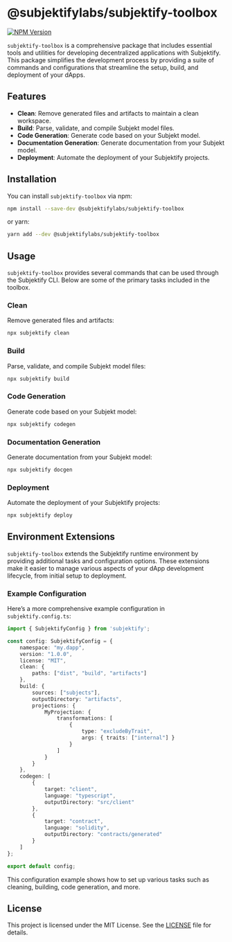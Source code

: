 # @subjektifylabs/subjektify-toolbox

[![NPM Version](http://img.shields.io/npm/v/@subjektifylabs/subjektify-toolbox.svg?style=flat)](https://www.npmjs.org/package/@subjektifylabs/subjektify-toolbox)

`subjektify-toolbox` is a comprehensive package that includes essential tools and utilities for developing decentralized applications with Subjektify. This package simplifies the development process by providing a suite of commands and configurations that streamline the setup, build, and deployment of your dApps.

## Features

- **Clean**: Remove generated files and artifacts to maintain a clean workspace.
- **Build**: Parse, validate, and compile Subjekt model files.
- **Code Generation**: Generate code based on your Subjekt model.
- **Documentation Generation**: Generate documentation from your Subjekt model.
- **Deployment**: Automate the deployment of your Subjektify projects.

## Installation

You can install `subjektify-toolbox` via npm:

```bash
npm install --save-dev @subjektifylabs/subjektify-toolbox
```

or yarn:

```bash
yarn add --dev @subjektifylabs/subjektify-toolbox
```

## Usage

`subjektify-toolbox` provides several commands that can be used through the Subjektify CLI. Below are some of the primary tasks included in the toolbox.

### Clean

Remove generated files and artifacts:

```bash
npx subjektify clean
```

### Build

Parse, validate, and compile Subjekt model files:

```bash
npx subjektify build
```

### Code Generation

Generate code based on your Subjekt model:

```bash
npx subjektify codegen
```

### Documentation Generation

Generate documentation from your Subjekt model:

```bash
npx subjektify docgen
```

### Deployment

Automate the deployment of your Subjektify projects:

```bash
npx subjektify deploy
```

## Environment Extensions

`subjektify-toolbox` extends the Subjektify runtime environment by providing additional tasks and configuration options. These extensions make it easier to manage various aspects of your dApp development lifecycle, from initial setup to deployment.

### Example Configuration

Here’s a more comprehensive example configuration in `subjektify.config.ts`:

```ts title="subjektify.config.ts"
import { SubjektifyConfig } from 'subjektify';

const config: SubjektifyConfig = {
    namespace: "my.dapp",
    version: "1.0.0",
    license: "MIT",
    clean: {
        paths: ["dist", "build", "artifacts"]
    },
    build: {
        sources: ["subjects"],
        outputDirectory: "artifacts",
        projections: {
            MyProjection: {
                transformations: [
                    {
                        type: "excludeByTrait",
                        args: { traits: ["internal"] }
                    }
                ]
            }
        }
    },
    codegen: [
        {
            target: "client",
            language: "typescript",
            outputDirectory: "src/client"
        },
        {
            target: "contract",
            language: "solidity",
            outputDirectory: "contracts/generated"
        }
    ]
};

export default config;
```

This configuration example shows how to set up various tasks such as cleaning, building, code generation, and more.

## License

This project is licensed under the MIT License. See the [LICENSE](LICENSE) file for details.
